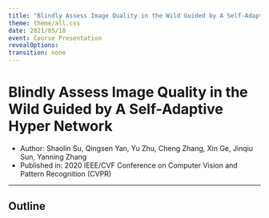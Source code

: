 ```yaml
---
title: "Blindly Assess Image Quality in the Wild Guided by A Self-Adaptive Hyper Network"
theme: theme/all.css
date: 2021/05/18
event: Course Presentation
revealOptions:
transition: none
---
```

# Blindly Assess Image Quality in the Wild Guided by A Self-Adaptive Hyper Network

- Author: Shaolin Su, Qingsen Yan, Yu Zhu, Cheng Zhang, Xin Ge, Jinqiu Sun,  Yanning Zhang <!-- .element: class="text-3xl" -->
- Published in: 2020 IEEE/CVF Conference on Computer Vision and Pattern Recognition (CVPR)  <!-- .element: class="text-3xl" -->

---

## Outline